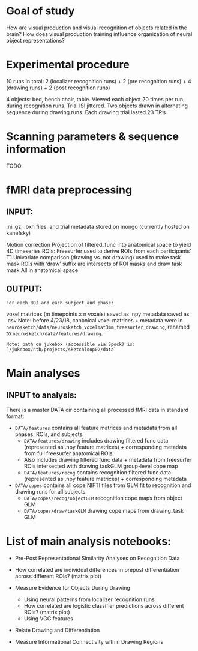 # Goal of study 
How are visual production and visual recognition of objects related in the brain?
How does visual production training influence organization of neural object representations?

# Experimental procedure

10 runs in total: 2 (localizer recognition runs) + 2 (pre recognition runs) + 4 (drawing runs) + 2 (post recognition runs)

4 objects: bed, bench chair, table.
Viewed each object 20 times per run during recognition runs. Trial ISI jittered. 
Two objects drawn in alternating sequence during drawing runs. Each drawing trial lasted 23 TR’s.

# Scanning parameters & sequence information

TODO

# fMRI data preprocessing

## INPUT:  
.nii.gz, .bxh files, and trial metadata stored on mongo (currently hosted on kanefsky)

Motion correction
Projection of filtered_func into anatomical space to yield 4D timeseries
ROIs:
Freesurfer used to derive ROIs from each participants’ T1
Univariate comparison (drawing vs. not drawing) used to make task mask
ROIs with ‘draw’ suffix are intersects of ROI masks and draw task mask
All in anatomical space

## OUTPUT: 
	For each ROI and each subject and phase:
voxel matrices (m timepoints x n voxels) saved as .npy
metadata saved as .csv
Note: before 4/23/18, canonical voxel matrices + metadata were in `neurosketch/data/neurosketch_voxelmat3mm_freesurfer_drawing`, renamed to `neurosketch/data/features/drawing`. 

	Note: path on jukebox (accessible via Spock) is: `/jukebox/ntb/projects/sketchloop02/data`




# Main analyses 

## INPUT to analysis:

There is a master DATA dir containing all processed fMRI data in standard format:
* `DATA/features` contains all feature matrices and metadata from all phases, ROIs, and subjects.
	* `DATA/features/drawing` includes drawing filtered func data (represented as .npy feature matrices) + corresponding metadata from full freesurfer anatomical ROIs.
	* Also includes drawing filtered func data + metadata from freesurfer ROIs intersected with drawing taskGLM group-level cope map
	* `DATA/features/recog` contains recognition filtered func data (represented as .npy feature matrices) + corresponding metadata
* `DATA/copes` contains all cope NIFTI files from GLM fit to recognition and drawing runs for all subjects.
	* `DATA/copes/recog/objectGLM` recognition cope maps from object GLM
	* `DATA/copes/draw/taskGLM` drawing cope maps from drawing_task GLM

# List of main analysis notebooks:
* Pre-Post Representational Similarity Analyses on Recognition Data
- How correlated are individual differences in prepost differentiation across different ROIs? (matrix plot)

* Measure Evidence for Objects During Drawing
	- Using neural patterns from localizer recognition runs
	- How correlated are logistic classifier predictions across different ROIs? (matrix plot)	
	- Using VGG features

* Relate Drawing and Differentiation

* Measure Informational Connectivity within Drawing Regions


